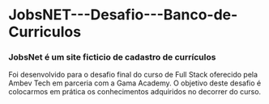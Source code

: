 # JobsNET---Desafio---Banco-de-Curriculos
 
### JobsNet é um site ficticio de cadastro de currículos 

Foi desenvolvido para o desafio final do curso de Full Stack oferecido pela Ambev Tech em parceria com a Gama Academy.
O objetivo deste desafio é colocarmos em prática os conhecimentos adquiridos no decorrer do curso.
